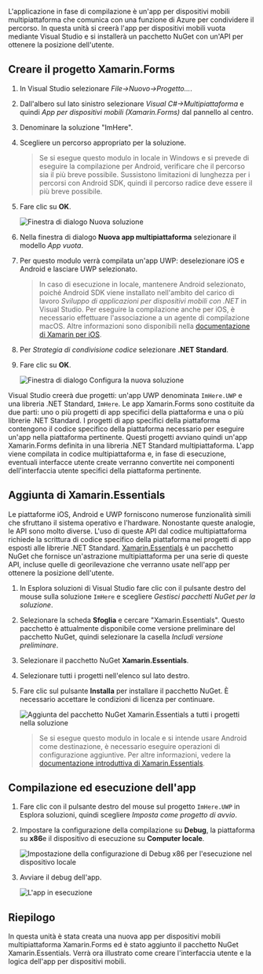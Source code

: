 L'applicazione in fase di compilazione è un'app per dispositivi mobili multipiattaforma che comunica con una funzione di Azure per condividere il percorso. In questa unità si creerà l'app per dispositivi mobili vuota mediante Visual Studio e si installerà un pacchetto NuGet con un'API per ottenere la posizione dell'utente.

## <a name="create-the-xamarinforms-project"></a>Creare il progetto Xamarin.Forms

1. In Visual Studio selezionare *File->Nuovo->Progetto...*.

2. Dall'albero sul lato sinistro selezionare *Visual C#->Multipiattaforma* e quindi *App per dispositivi mobili (Xamarin.Forms)* dal pannello al centro.

3. Denominare la soluzione "ImHere".

4. Scegliere un percorso appropriato per la soluzione.

    > Se si esegue questo modulo in locale in Windows e si prevede di eseguire la compilazione per Android, verificare che il percorso sia il più breve possibile. Sussistono limitazioni di lunghezza per i percorsi con Android SDK, quindi il percorso radice deve essere il più breve possibile.

5. Fare clic su **OK**.

    ![Finestra di dialogo Nuova soluzione](../media-drafts/2-new-solution-dialog.png)

6. Nella finestra di dialogo **Nuova app multipiattaforma** selezionare il modello *App vuota*.

7. Per questo modulo verrà compilata un'app UWP: deselezionare iOS e Android e lasciare UWP selezionato.

    > In caso di esecuzione in locale, mantenere Android selezionato, poiché Android SDK viene installato nell'ambito del carico di lavoro *Sviluppo di applicazioni per dispositivi mobili con .NET* in Visual Studio. Per eseguire la compilazione anche per iOS, è necessario effettuare l'associazione a un agente di compilazione macOS. Altre informazioni sono disponibili nella [documentazione di Xamarin per iOS](https://docs.microsoft.com/xamarin/ios/get-started/installation/windows/connecting-to-mac/).

8. Per *Strategia di condivisione codice* selezionare **.NET Standard**.

9. Fare clic su **OK**.

    ![Finestra di dialogo Configura la nuova soluzione](../media-drafts/2-configure-solution-dialog.png)

Visual Studio creerà due progetti: un'app UWP denominata `ImHere.UWP` e una libreria .NET Standard, `ImHere`. Le app Xamarin.Forms sono costituite da due parti: uno o più progetti di app specifici della piattaforma e una o più librerie .NET Standard. I progetti di app specifici della piattaforma contengono il codice specifico della piattaforma necessario per eseguire un'app nella piattaforma pertinente. Questi progetti avviano quindi un'app Xamarin.Forms definita in una libreria .NET Standard multipiattaforma. L'app viene compilata in codice multipiattaforma e, in fase di esecuzione, eventuali interfacce utente create verranno convertite nei componenti dell'interfaccia utente specifici della piattaforma pertinente.

## <a name="adding-xamarinessentials"></a>Aggiunta di Xamarin.Essentials

Le piattaforme iOS, Android e UWP forniscono numerose funzionalità simili che sfruttano il sistema operativo e l'hardware. Nonostante queste analogie, le API sono molto diverse. L'uso di queste API dal codice multipiattaforma richiede la scrittura di codice specifico della piattaforma nei progetti di app esposti alle librerie .NET Standard. [Xamarin.Essentials](https://docs.microsoft.com/xamarin/essentials/) è un pacchetto NuGet che fornisce un'astrazione multipiattaforma per una serie di queste API, incluse quelle di georilevazione che verranno usate nell'app per ottenere la posizione dell'utente.

1. In Esplora soluzioni di Visual Studio fare clic con il pulsante destro del mouse sulla soluzione `ImHere` e scegliere *Gestisci pacchetti NuGet per la soluzione*.

2. Selezionare la scheda **Sfoglia** e cercare "Xamarin.Essentials". Questo pacchetto è attualmente disponibile come versione preliminare del pacchetto NuGet, quindi selezionare la casella *Includi versione preliminare*.

3. Selezionare il pacchetto NuGet **Xamarin.Essentials**.

4. Selezionare tutti i progetti nell'elenco sul lato destro.

5. Fare clic sul pulsante **Installa** per installare il pacchetto NuGet. È necessario accettare le condizioni di licenza per continuare.

    ![Aggiunta del pacchetto NuGet Xamarin.Essentials a tutti i progetti nella soluzione](../media-drafts/2-add-essentials-nuget.png)

    > Se si esegue questo modulo in locale e si intende usare Android come destinazione, è necessario eseguire operazioni di configurazione aggiuntive. Per altre informazioni, vedere la [documentazione introduttiva di Xamarin.Essentials](https://docs.microsoft.com/xamarin/essentials/get-started?context=xamarin%2Fios&tabs=windows%2Candroid).

## <a name="building-and-running-the-app"></a>Compilazione ed esecuzione dell'app

1. Fare clic con il pulsante destro del mouse sul progetto `ImHere.UWP` in Esplora soluzioni, quindi scegliere *Imposta come progetto di avvio*.

2. Impostare la configurazione della compilazione su **Debug**, la piattaforma su **x86**e il dispositivo di esecuzione su **Computer locale**.

    ![Impostazione della configurazione di Debug x86 per l'esecuzione nel dispositivo locale](../media-drafts/2-debug-configuration.png)

3. Avviare il debug dell'app.

    ![L'app in esecuzione](../media-drafts/2-debuging-app.png)

## <a name="summary"></a>Riepilogo

In questa unità è stata creata una nuova app per dispositivi mobili multipiattaforma Xamarin.Forms ed è stato aggiunto il pacchetto NuGet Xamarin.Essentials. Verrà ora illustrato come creare l'interfaccia utente e la logica dell'app per dispositivi mobili.
